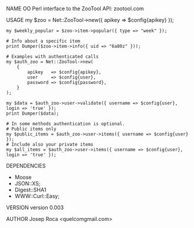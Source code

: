NAME
    OO Perl interface to the ZooTool API: zootool.com

USAGE
    my $zoo = Net::ZooTool->new({ apikey   => $config{apikey} });

    my $weekly_popular = $zoo->item->popular({ type => "week" });

    # Info about a specific item
    print Dumper($zoo->item->info({ uid => "6a80z" }));

    # Examples with authenticated calls
    my $auth_zoo = Net::ZooTool->new(
        {
            apikey   => $config{apikey},
            user     => $config{user},
            password => $config{password},
        }
    );

    my $data = $auth_zoo->user->validate({ username => $config{user}, login => 'true' });
    print Dumper($data);

    # In some methods authentication is optional.
    # Public items only
    my $public_items = $auth_zoo->user->items({ username => $config{user} });
    # Include also your private items
    my $all_items = $auth_zoo->user->items({ username => $config{user}, login => 'true' });

DEPENDENCIES
- Moose
- JSON::XS;
- Digest::SHA1
- WWW::Curl::Easy;

VERSION
    version 0.003

AUTHOR
    Josep Roca <quelcomgmail.com>
